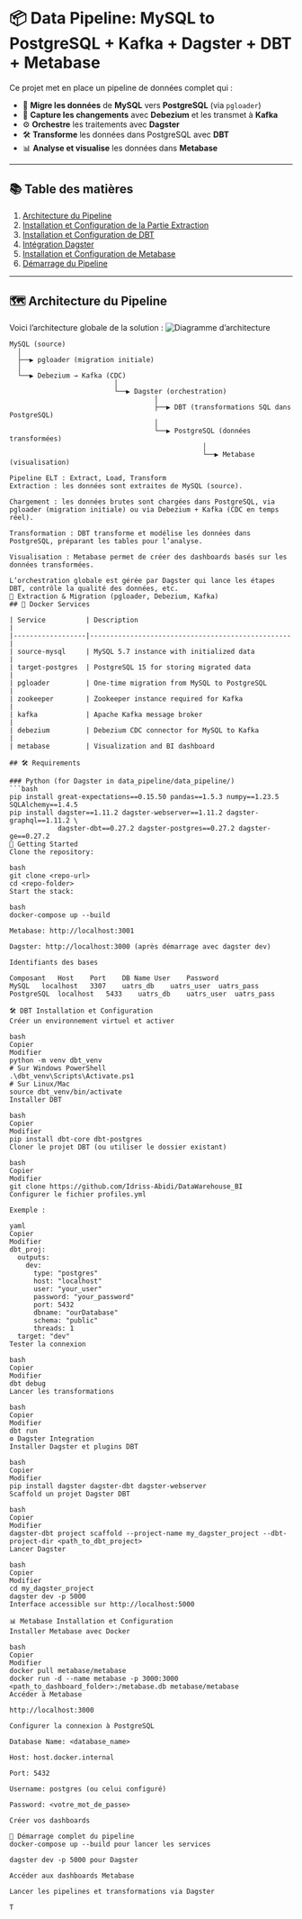 # 📦 Data Pipeline: MySQL to PostgreSQL + Kafka + Dagster + DBT + Metabase

Ce projet met en place un pipeline de données complet qui :

- 🔄 **Migre les données** de **MySQL** vers **PostgreSQL** (via `pgloader`)  
- 🔁 **Capture les changements** avec **Debezium** et les transmet à **Kafka**  
- ⚙️ **Orchestre** les traitements avec **Dagster**  
- 🛠️ **Transforme** les données dans PostgreSQL avec **DBT**  
- 📊 **Analyse et visualise** les données dans **Metabase**

---

## 📚 Table des matières

1. [Architecture du Pipeline](#-architecture-overview)  
2. [Installation et Configuration de la Partie Extraction](#-extraction-migration)  
3. [Installation et Configuration de DBT](#-dbt-installation-et-configuration)  
4. [Intégration Dagster](#-dagster-integration)  
5. [Installation et Configuration de Metabase](#-metabase-installation-et-configuration)  
6. [Démarrage du Pipeline](#-demarrage-du-pipeline)  

---

## 🗺️ Architecture du Pipeline

Voici l’architecture globale de la solution :
![Diagramme d’architecture](pipeline_de_données.png)


```text
MySQL (source) 
  │
  ├──▶ pgloader (migration initiale)
  │
  └──▶ Debezium → Kafka (CDC)
                          │
                          └──▶ Dagster (orchestration)
                                    │
                                    ├──▶ DBT (transformations SQL dans PostgreSQL)
                                    │
                                    └──▶ PostgreSQL (données transformées)
                                                │
                                                └──▶ Metabase (visualisation)

Pipeline ELT : Extract, Load, Transform
Extraction : les données sont extraites de MySQL (source).

Chargement : les données brutes sont chargées dans PostgreSQL, via pgloader (migration initiale) ou via Debezium + Kafka (CDC en temps réel).

Transformation : DBT transforme et modélise les données dans PostgreSQL, préparant les tables pour l’analyse.

Visualisation : Metabase permet de créer des dashboards basés sur les données transformées.

L’orchestration globale est gérée par Dagster qui lance les étapes DBT, contrôle la qualité des données, etc.
🔧 Extraction & Migration (pgloader, Debezium, Kafka)
## 🐳 Docker Services

| Service          | Description                                      |
|------------------|--------------------------------------------------|
| source-mysql     | MySQL 5.7 instance with initialized data         |
| target-postgres  | PostgreSQL 15 for storing migrated data          |
| pgloader         | One-time migration from MySQL to PostgreSQL      |
| zookeeper        | Zookeeper instance required for Kafka            |
| kafka            | Apache Kafka message broker                      |
| debezium         | Debezium CDC connector for MySQL to Kafka        |
| metabase         | Visualization and BI dashboard    

## 🛠️ Requirements

### Python (for Dagster in data_pipeline/data_pipeline/)
```bash
pip install great-expectations==0.15.50 pandas==1.5.3 numpy==1.23.5 SQLAlchemy==1.4.5
pip install dagster==1.11.2 dagster-webserver==1.11.2 dagster-graphql==1.11.2 \
            dagster-dbt==0.27.2 dagster-postgres==0.27.2 dagster-ge==0.27.2
🚀 Getting Started
Clone the repository:

bash
git clone <repo-url>
cd <repo-folder>
Start the stack:

bash
docker-compose up --build

Metabase: http://localhost:3001

Dagster: http://localhost:3000 (après démarrage avec dagster dev)

Identifiants des bases

Composant	Host	Port	DB Name	User	Password
MySQL	localhost	3307	uatrs_db	uatrs_user	uatrs_pass
PostgreSQL	localhost	5433	uatrs_db	uatrs_user	uatrs_pass

🛠️ DBT Installation et Configuration
Créer un environnement virtuel et activer

bash
Copier
Modifier
python -m venv dbt_venv
# Sur Windows PowerShell
.\dbt_venv\Scripts\Activate.ps1
# Sur Linux/Mac
source dbt_venv/bin/activate
Installer DBT

bash
Copier
Modifier
pip install dbt-core dbt-postgres
Cloner le projet DBT (ou utiliser le dossier existant)

bash
Copier
Modifier
git clone https://github.com/Idriss-Abidi/DataWarehouse_BI
Configurer le fichier profiles.yml

Exemple :

yaml
Copier
Modifier
dbt_proj:
  outputs:
    dev:
      type: "postgres"
      host: "localhost"
      user: "your_user"
      password: "your_password"
      port: 5432
      dbname: "ourDatabase"
      schema: "public"
      threads: 1
  target: "dev"
Tester la connexion

bash
Copier
Modifier
dbt debug
Lancer les transformations

bash
Copier
Modifier
dbt run
⚙️ Dagster Integration
Installer Dagster et plugins DBT

bash
Copier
Modifier
pip install dagster dagster-dbt dagster-webserver
Scaffold un projet Dagster DBT

bash
Copier
Modifier
dagster-dbt project scaffold --project-name my_dagster_project --dbt-project-dir <path_to_dbt_project>
Lancer Dagster

bash
Copier
Modifier
cd my_dagster_project
dagster dev -p 5000
Interface accessible sur http://localhost:5000

📊 Metabase Installation et Configuration
Installer Metabase avec Docker

bash
Copier
Modifier
docker pull metabase/metabase
docker run -d --name metabase -p 3000:3000 <path_to_dashboard_folder>:/metabase.db metabase/metabase
Accéder à Metabase

http://localhost:3000

Configurer la connexion à PostgreSQL

Database Name: <database_name>

Host: host.docker.internal

Port: 5432

Username: postgres (ou celui configuré)

Password: <votre_mot_de_passe>

Créer vos dashboards

🏁 Démarrage complet du pipeline
docker-compose up --build pour lancer les services

dagster dev -p 5000 pour Dagster

Accéder aux dashboards Metabase

Lancer les pipelines et transformations via Dagster

T


